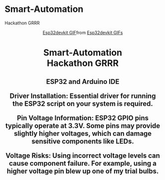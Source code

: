 # Smart-Automation
Hackathon GRRR
<div align="center">
  <div class="tenor-gif-embed" data-postid="18554616" data-share-method="host" data-aspect-ratio="1.77778" data-width="100%"><a href="https://tenor.com/view/esp32devkit-esp32-gif-18554616">Esp32devkit GIF</a>from <a href="https://tenor.com/search/esp32devkit-gifs">Esp32devkit GIFs</a></div> <script type="text/javascript" async src="https://tenor.com/embed.js"></script>
</div>

###

<h1 align="center">Smart-Automation<br>Hackathon GRRR</h1>

###

<h2 align="center">
ESP32 and Arduino IDE

Driver Installation: Essential driver for running the ESP32 script on your system is required.

Pin Voltage Information: ESP32 GPIO pins typically operate at 3.3V. Some pins may provide slightly higher voltages, which can damage sensitive components like LEDs.

Voltage Risks: Using incorrect voltage levels can cause component failure. For example, using a higher voltage pin blew up one of my trial bulbs.
</h2>

###
